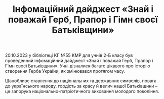 ﻿---
title: Інфомаційний дайджест «Знай і поважай Герб, Прапор і Гімн своєї Батьківщини»
---

20.10.2023 у бібліотеці КГ №55 КМР для учнів 2-Б класу був проведенний інфомаційний дайджест «Знай і поважай Герб, Прапор і Гімн своєї Батьківщини». Учні дізналися багато цікавого про історію створення Герба України, як змінювався протягом часу.

Шанобливе ставлення до національних та державних символів, повага до українського народу, гордість за красу й велич нашої Батьківщини – це запорука національно-патріотичного виховання молодого покоління.

<slideshow />
